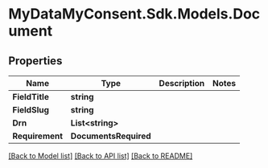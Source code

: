 # MyDataMyConsent.Sdk.Models.Document

## Properties

Name | Type | Description | Notes
------------ | ------------- | ------------- | -------------
**FieldTitle** | **string** |  | 
**FieldSlug** | **string** |  | 
**Drn** | **List&lt;string&gt;** |  | 
**Requirement** | **DocumentsRequired** |  | 

[[Back to Model list]](../README.md#documentation-for-models) [[Back to API list]](../README.md#documentation-for-api-endpoints) [[Back to README]](../README.md)

